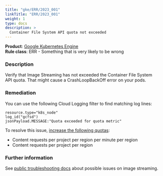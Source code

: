 ```yaml
---
title: "gke/ERR/2023_001"
linkTitle: "ERR/2023_001"
weight: 1
type: docs
description: >
  Container File System API quota not exceeded
---
```


**Product**: [Google Kubernetes Engine](https://cloud.google.com/kubernetes-engine)\
**Rule class**: ERR - Something that is very likely to be wrong

### Description

Verify that Image Streaming has not exceeded the Container File System API quota. That might cause a CrashLoopBackOff error on your pods.

### Remediation

You can use the following Cloud Logging filter to find matching log lines:

```
resource.type="k8s_node"
log_id("gcfsd")
jsonPayload.MESSAGE:"Quota exceeded for quota metric"
```

To resolve this issue, [increase the following quotas](https://cloud.google.com/docs/quota#requesting_higher_quota):

- Content requests per project per region per minute per region
- Content requests per project per region

### Further information

See [public troubleshooting docs](https://cloud.google.com/kubernetes-engine/docs/how-to/image-streaming#quota_exceeded)
about possible issues on image streaming.
